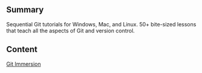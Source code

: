 ## Summary

 Sequential Git tutorials for Windows, Mac, and Linux. 50+
bite-sized lessons that teach all the aspects of Git and version
control. 

## Content

[Git Immersion](http://gitimmersion.com/)
